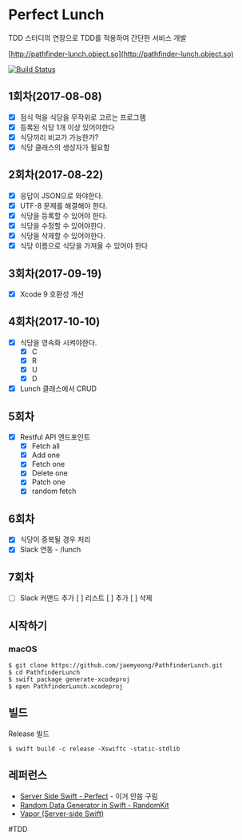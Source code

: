 # Perfect Lunch
TDD 스터디의 연장으로 TDD를 적용하여 간단한 서비스 개발

[http://pathfinder-lunch.object.so](http://pathfinder-lunch.object.so)

[![Build Status](https://travis-ci.com/jaemyeong/PathfinderLunch.svg?token=p1jPjhuHKegMuyKF59XB&branch=master)](https://travis-ci.com/jaemyeong/PathfinderLunch)

## 1회차(2017-08-08)
- [x] 점식 먹을 식당을 무작위로 고르는 프로그램
- [x] 등록된 식당 1개 이상 있어야한다
- [x] 식당끼리 비교가 가능한가?
- [x] 식당 클래스의 생성자가 필요함

## 2회차(2017-08-22)
- [x] 응답이 JSON으로 와야한다.
- [x] UTF-8 문제를 해결해야 한다.
- [x] 식당을 등록할 수 있어야 한다.
- [x] 식당을 수정할 수 있어야한다.
- [x] 식당을 삭제할 수 있어야한다.
- [x] 식당 이름으로 식당을 가져올 수 있어야 한다

## 3회차(2017-09-19)
- [x] Xcode 9 호환성 개선

## 4회차(2017-10-10)
- [x] 식당을 영속화 시켜야한다.
	- [x] C
	- [x] R
	- [x] U
	- [x] D
- [x] Lunch 클래스에서 CRUD

## 5회차
- [x] Restful API 엔드포인트
	- [x] Fetch all
	- [x] Add one
	- [x] Fetch one
	- [x] Delete one
	- [x] Patch one
	- [x] random fetch
	
## 6회차
- [x] 식당이 중복될 경우 처리
- [x] Slack 연동 - /lunch

## 7회차
- [ ] Slack 커맨드 추가
[ ] 리스트
[ ] 추가
[ ] 삭제




## 시작하기

### macOS
```
$ git clone https://github.com/jaemyeong/PathfinderLunch.git
$ cd PathfinderLunch
$ swift package generate-xcodeproj
$ open PathfinderLunch.xcodeproj
```

## 빌드
Release 빌드
```
$ swift build -c release -Xswiftc -static-stdlib
```

## 레퍼런스
* [Server Side Swift - Perfect](http://perfect.org/) - 이거 안씀 구림
* [Random Data Generator in Swift - RandomKit](https://nvzqz.github.io/RandomKit/docs/)
* [Vapor (Server-side Swift)](https://vapor.codes)

#TDD
